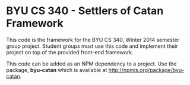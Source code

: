 BYU CS 340 - Settlers of Catan Framework
======
This code is the framework for the BYU CS 340, Winter 2014 semester group project. Student groups must use this code and implement their project on top of the provided front-end framework.

This code can be added as an NPM dependency to a project. Use the package, **byu-catan** which is available at <http://npmjs.org/package/byu-catan>.

